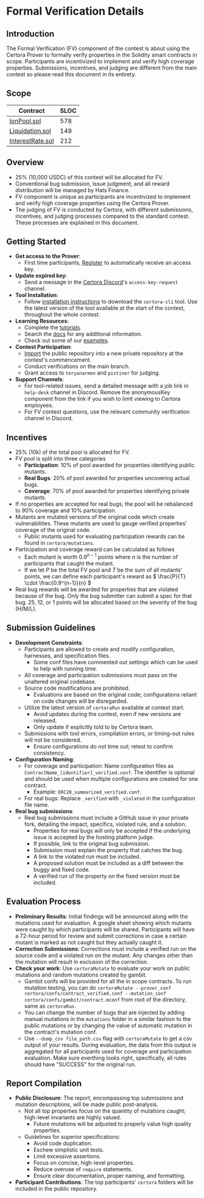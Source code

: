 # Formal Verification Details

## Introduction

The Formal Verification (FV) component of the contest is about using the Certora Prover to formally verify properties in the Solidity smart contracts in scope. Participants are incentivized to implement and verify high coverage properties. Submissions, incentives, and judging are different from the main contest so please read this document in its entirety.

## Scope

| Contract                                                                                                                                                                                               | SLOC |     
| ------------------------------------------------------------------------------------------------------------------------------------------------------------------------------------------------------ | --- |
| [IonPool.sol](https://github.com/Ion-Protocol/ion-protocol/blob/master/src/IonPool.sol)                                                                   | 578   |
| [Liquidation.sol](https://github.com/Ion-Protocol/ion-protocol/blob/master/src/Liquidation.sol)             | 149  |
| [InterestRate.sol](https://github.com/Ion-Protocol/ion-protocol/blob/master/src/InterestRate.sol)                       | 212  |

## Overview
- 25% (10,000 USDC) of this contest will be allocated for FV.
- Conventional bug submission, issue judgment, and all reward distribution will be managed by Hats Finance.
- FV component is unique as participants are incentivized to implement and verify high coverage properties using the Certora Prover.
- The judging of FV is conducted by Certora, with different submissions, incentives, and judging processes compared to the standard contest. These processes are explained in this document.

## Getting Started
- **Get access to the Prover**:
  - First time participants, [Register](https://www.certora.com/signup?plan=prover) to automatically receive an access key.
- **Update expired key**: 
  - Send a message in the [Certora Discord](https://discord.gg/usnJm6p4)'s `access-key-request` channel.
- **Tool Installation**: 
  - Follow [installation instructions](https://docs.certora.com/en/latest/docs/user-guide/getting-started/install.html) to download the `certora-cli` tool. Use the latest version of the tool available at the start of the contest, throughout the whole contest.
- **Learning Resources**: 
  - Complete the [tutorials](https://docs.certora.com/projects/tutorials/en/latest).
  - Search the [docs](https://docs.certora.com/en/latest/index.html) for any additional information.
  - Check out some of our [examples](https://www.github.com/certora/examples).
- **Contest Participation**:
  - [Import](https://github.com/new/import) the public repository into a new private repository at the contest's commencement.
  - Conduct verifications on the main branch.
  - Grant access to `teryanarmen` and `pistiner` for judging.
- **Support Channels**:
  - For tool-related issues, send a detailed message with a job link in `help-desk` channel in Discord. Remove the anonymousKey component from the link if you wish to limit viewing to Certora employees. 
  - For FV contest questions, use the relevant community verification channel in Discord.

## Incentives
- 25% (10k) of the total pool is allocated for FV.
- FV pool is split into three categories
  - **Participation**: 10% of pool awarded for properties identifying public mutants.    
  - **Real Bugs**: 20% of pool awarded for properties uncovering actual bugs.
  - **Coverage**: 70% of pool awarded for properties identifying private mutants.
- If no properties are accepted for real bugs, the pool will be rebalanced to 90% coverage and 10% participation.
- Mutants are mutated versions of the original code which create vulnerabilities. These mutants are used to gauge verified properties' coverage of the original code.
  - Public mutants used for evaluating participation rewards can be found in `certora/mutations`.
- Participation and coverage reward can be calculated as follows
    - Each mutant is worth $0.9^{n-1}$ points where $n$ is the number of participants that caught the mutant.
    - If we let $P$ be the total FV pool and $T$ be the sum of all mutants' points, we can define each participant's reward as $ \frac{P}{T} \cdot \frac{0.9^{n-1}}{n} $
- Real bug rewards will be awarded for properties that are violated because of the bug. Only the bug submitter can submit a spec for that bug. 25, 12, or 1 points will be allocated based on the severity of the bug (H/M/L).

## Submission Guidelines
- **Development Constraints**:
  - Participants are allowed to create and modify configuration, harnesses, and specification files.
    - Some conf files have commented out settings which can be used to help with running time.
  - All coverage and participation submissions must pass on the unaltered original codebase.
  - Source code modifications are prohibited.
    - Evaluations are based on the original code; configurations reliant on code changes will be disregarded.
  - Utilize the latest version of `certoraRun` available at contest start.
    - Avoid updates during the contest, even if new versions are released.
    - Only update if explicitly told to by Certora team.
  - Submissions with tool errors, compilation errors, or timing-out rules will not be considered.
    - Ensure configurations do not time out; retest to confirm consistency.
- **Configuration Naming**:
  - For coverage and participation: Name configuration files as `ContractName_[identifier]_verified.conf`. The identifier is optional and should be used when multiple configurations are created for one contract.     
    - Example: `ERC20_summarized_verified.conf`.
  - For real bugs: Replace `_verified` with `_violated` in the configuration file name.
- **Real bug submissions**:
  - Real bug submissions must include a GitHub issue in your private fork, detailing the impact, specifics, violated rule, and a solution.
    - Properties for real bugs will only be accepted if the underlying issue is accepted by the hosting platform judge.
    - If possible, link to the original bug submission.
    - Submission must explain the property that catches the bug.
    - A link to the violated run must be included.
    - A proposed solution must be included as a diff between the buggy and fixed code.
    - A verified run of the property on the fixed version must be included.

## Evaluation Process
- **Preliminary Results**: Initial findings will be announced along with the mutations used for evaluation. A google sheet showing which mutants were caught by which participants will be shared. Participants will have a 72-hour period for review and submit corrections in case a certain mutant is marked as not caught but they actually caught it.
- **Correction Submissions**: Corrections must include a verified run on the source code and a violated run on the mutant. Any changes other than the mutation will result in exclusion of the correction.
- **Check your work**: Use `certoraMutate` to evaluate your work on public mutations and random mutations created by gambit.
  - Gambit confs will be provided for all the in scope contracts. To run mutation testing, you can do `certoraMutate --prover_conf certora/confs/contract_verified.conf --mutation_conf certora/confs/gambit/contract.mconf` from root of the directory, same as `certoraRun`. 
  - You can change the number of bugs that are injected by adding manual mutations in the `mutations` folder in a similar fashion to the public mutations or by changing the value of automatic mutation in the contract's mutation conf.
  - Use `--dump_csv file_path.csv` flag with `certoraMutate` to get a csv output of your results. During evaluation, the data from this output is aggregated for all participants used for coverage and participation evaluation. Make sure everthing looks right, specifically, all rules should have "SUCCESS" for the original run.

## Report Compilation
- **Public Disclosure**: The report, encompassing top submissions and mutation descriptions, will be made public post-analysis.
  - Not all top properties focus on the quantity of mutations caught; high-level invariants are highly valued.
    - Future mutations will be adjusted to properly value high quality properties.
  - Guidelines for superior specifications:
    - Avoid code duplication.
    - Eschew simplistic unit tests.
    - Limit excessive assertions.
    - Focus on concise, high-level properties.
    - Reduce overuse of `require` statements.
    - Ensure clear documentation, proper naming, and formatting.
- **Participant Contributions**: The top participants' `certora` folders will be included in the public repository.